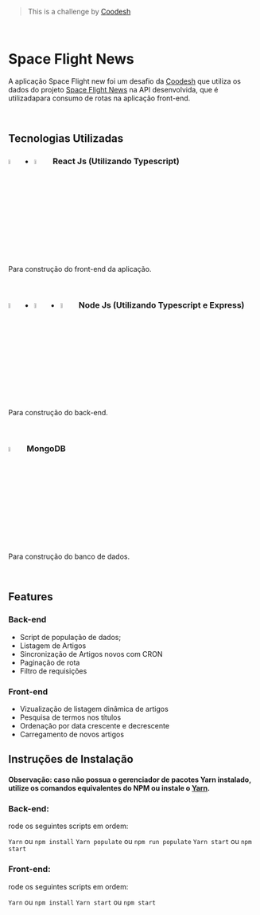 > This is a challenge by [Coodesh](https://coodesh.com/)

<br>

# Space Flight News
A aplicação Space Flight new foi um desafio da [Coodesh](https://coodesh.com/) que utiliza os dados do projeto [Space Flight News](https://api.spaceflightnewsapi.net/v3/documentation) na API desenvolvida, que é utilizadapara consumo de rotas na aplicação front-end.

<br>

## Tecnologias Utilizadas

<h3><img src="https://cdn.jsdelivr.net/gh/devicons/devicon/icons/react/react-original.svg"
width="5%" height="auto">&nbsp;&nbsp;•&nbsp;&nbsp;&nbsp;<img src="https://cdn.jsdelivr.net/gh/devicons/devicon/icons/typescript/typescript-original.svg"
width="5%" height="auto">&nbsp;&nbsp;&nbsp;React Js (Utilizando Typescript)</h3>

Para construção do front-end da aplicação.

<br>

<h3><img src="https://cdn.jsdelivr.net/gh/devicons/devicon/icons/nodejs/nodejs-original.svg"
width="5%" height="auto">&nbsp;&nbsp;•&nbsp;&nbsp;&nbsp;<img src="https://cdn.jsdelivr.net/gh/devicons/devicon/icons/typescript/typescript-original.svg"
width="5%" height="auto">&nbsp;&nbsp;•&nbsp;&nbsp;&nbsp;<img src="https://cdn.jsdelivr.net/gh/devicons/devicon/icons/express/express-original.svg"
width="5%" height="auto">&nbsp;&nbsp;&nbsp;Node Js (Utilizando Typescript e Express)</h3>

Para construção do back-end.

<br>

<h3><img src="https://cdn.jsdelivr.net/gh/devicons/devicon/icons/mongodb/mongodb-original.svg"
width="5%" height="auto">&nbsp;&nbsp;&nbsp;MongoDB</h3>

Para construção do banco de dados.

<br>

## Features

### Back-end

  * Script de população de dados;
  * Listagem de Artigos
  * Sincronização de Artigos novos com CRON
  * Paginação de rota
  * Filtro de requisições

### Front-end

* Vizualização de listagem dinâmica de artigos
* Pesquisa de termos nos títulos
* Ordenação por data crescente e decrescente
* Carregamento de novos artigos


## Instruções de Instalação

#### Observação: caso não possua o gerenciador de pacotes Yarn instalado, utilize os comandos equivalentes do NPM ou instale o [Yarn](https://classic.yarnpkg.com/lang/en/docs/install/).

### Back-end:
rode os seguintes scripts em ordem:

```Yarn``` ou ```npm install```
```Yarn populate``` ou ```npm run populate```
```Yarn start``` ou ```npm start```

### Front-end:

rode os seguintes scripts em ordem:

```Yarn``` ou ```npm install```
```Yarn start``` ou ```npm start```

<br>
